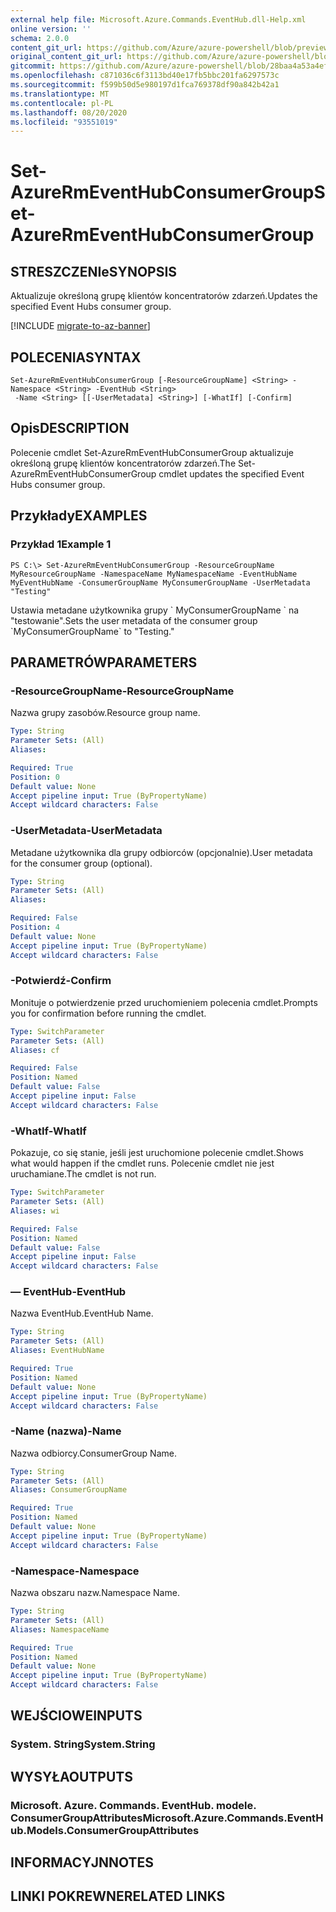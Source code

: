 ```yaml
---
external help file: Microsoft.Azure.Commands.EventHub.dll-Help.xml
online version: ''
schema: 2.0.0
content_git_url: https://github.com/Azure/azure-powershell/blob/preview/src/ResourceManager/EventHub/Commands.EventHub/help/Set-AzureRmEventHubConsumerGroup.md
original_content_git_url: https://github.com/Azure/azure-powershell/blob/preview/src/ResourceManager/EventHub/Commands.EventHub/help/Set-AzureRmEventHubConsumerGroup.md
gitcommit: https://github.com/Azure/azure-powershell/blob/28baa4a53a4efceb1197c032a8db08e199f0858d
ms.openlocfilehash: c871036c6f3113bd40e17fb5bbc201fa6297573c
ms.sourcegitcommit: f599b50d5e980197d1fca769378df90a842b42a1
ms.translationtype: MT
ms.contentlocale: pl-PL
ms.lasthandoff: 08/20/2020
ms.locfileid: "93551019"
---
```

# <span data-ttu-id="d28a9-101">Set-AzureRmEventHubConsumerGroup</span><span class="sxs-lookup"><span data-stu-id="d28a9-101">Set-AzureRmEventHubConsumerGroup</span></span>

## <span data-ttu-id="d28a9-102">STRESZCZENIe</span><span class="sxs-lookup"><span data-stu-id="d28a9-102">SYNOPSIS</span></span>
<span data-ttu-id="d28a9-103">Aktualizuje określoną grupę klientów koncentratorów zdarzeń.</span><span class="sxs-lookup"><span data-stu-id="d28a9-103">Updates the specified Event Hubs consumer group.</span></span>

[!INCLUDE [migrate-to-az-banner](../../includes/migrate-to-az-banner.md)]

## <span data-ttu-id="d28a9-104">POLECENIA</span><span class="sxs-lookup"><span data-stu-id="d28a9-104">SYNTAX</span></span>

```
Set-AzureRmEventHubConsumerGroup [-ResourceGroupName] <String> -Namespace <String> -EventHub <String>
 -Name <String> [[-UserMetadata] <String>] [-WhatIf] [-Confirm]
```

## <span data-ttu-id="d28a9-105">Opis</span><span class="sxs-lookup"><span data-stu-id="d28a9-105">DESCRIPTION</span></span>
<span data-ttu-id="d28a9-106">Polecenie cmdlet Set-AzureRmEventHubConsumerGroup aktualizuje określoną grupę klientów koncentratorów zdarzeń.</span><span class="sxs-lookup"><span data-stu-id="d28a9-106">The Set-AzureRmEventHubConsumerGroup cmdlet updates the specified Event Hubs consumer group.</span></span>

## <span data-ttu-id="d28a9-107">Przykłady</span><span class="sxs-lookup"><span data-stu-id="d28a9-107">EXAMPLES</span></span>

### <span data-ttu-id="d28a9-108">Przykład 1</span><span class="sxs-lookup"><span data-stu-id="d28a9-108">Example 1</span></span>
```
PS C:\> Set-AzureRmEventHubConsumerGroup -ResourceGroupName MyResourceGroupName -NamespaceName MyNamespaceName -EventHubName MyEventHubName -ConsumerGroupName MyConsumerGroupName -UserMetadata "Testing"
```

<span data-ttu-id="d28a9-109">Ustawia metadane użytkownika grupy \` MyConsumerGroupName \` na "testowanie".</span><span class="sxs-lookup"><span data-stu-id="d28a9-109">Sets the user metadata of the consumer group \`MyConsumerGroupName\` to "Testing."</span></span>

## <span data-ttu-id="d28a9-110">PARAMETRÓW</span><span class="sxs-lookup"><span data-stu-id="d28a9-110">PARAMETERS</span></span>

### <span data-ttu-id="d28a9-111">-ResourceGroupName</span><span class="sxs-lookup"><span data-stu-id="d28a9-111">-ResourceGroupName</span></span>
<span data-ttu-id="d28a9-112">Nazwa grupy zasobów.</span><span class="sxs-lookup"><span data-stu-id="d28a9-112">Resource group name.</span></span>

```yaml
Type: String
Parameter Sets: (All)
Aliases: 

Required: True
Position: 0
Default value: None
Accept pipeline input: True (ByPropertyName)
Accept wildcard characters: False
```

### <span data-ttu-id="d28a9-113">-UserMetadata</span><span class="sxs-lookup"><span data-stu-id="d28a9-113">-UserMetadata</span></span>
<span data-ttu-id="d28a9-114">Metadane użytkownika dla grupy odbiorców (opcjonalnie).</span><span class="sxs-lookup"><span data-stu-id="d28a9-114">User metadata for the consumer group (optional).</span></span>

```yaml
Type: String
Parameter Sets: (All)
Aliases: 

Required: False
Position: 4
Default value: None
Accept pipeline input: True (ByPropertyName)
Accept wildcard characters: False
```

### <span data-ttu-id="d28a9-115">-Potwierdź</span><span class="sxs-lookup"><span data-stu-id="d28a9-115">-Confirm</span></span>
<span data-ttu-id="d28a9-116">Monituje o potwierdzenie przed uruchomieniem polecenia cmdlet.</span><span class="sxs-lookup"><span data-stu-id="d28a9-116">Prompts you for confirmation before running the cmdlet.</span></span>

```yaml
Type: SwitchParameter
Parameter Sets: (All)
Aliases: cf

Required: False
Position: Named
Default value: False
Accept pipeline input: False
Accept wildcard characters: False
```

### <span data-ttu-id="d28a9-117">-WhatIf</span><span class="sxs-lookup"><span data-stu-id="d28a9-117">-WhatIf</span></span>
<span data-ttu-id="d28a9-118">Pokazuje, co się stanie, jeśli jest uruchomione polecenie cmdlet.</span><span class="sxs-lookup"><span data-stu-id="d28a9-118">Shows what would happen if the cmdlet runs.</span></span>
<span data-ttu-id="d28a9-119">Polecenie cmdlet nie jest uruchamiane.</span><span class="sxs-lookup"><span data-stu-id="d28a9-119">The cmdlet is not run.</span></span>

```yaml
Type: SwitchParameter
Parameter Sets: (All)
Aliases: wi

Required: False
Position: Named
Default value: False
Accept pipeline input: False
Accept wildcard characters: False
```

### <span data-ttu-id="d28a9-120">— EventHub</span><span class="sxs-lookup"><span data-stu-id="d28a9-120">-EventHub</span></span>
<span data-ttu-id="d28a9-121">Nazwa EventHub.</span><span class="sxs-lookup"><span data-stu-id="d28a9-121">EventHub Name.</span></span>

```yaml
Type: String
Parameter Sets: (All)
Aliases: EventHubName

Required: True
Position: Named
Default value: None
Accept pipeline input: True (ByPropertyName)
Accept wildcard characters: False
```

### <span data-ttu-id="d28a9-122">-Name (nazwa)</span><span class="sxs-lookup"><span data-stu-id="d28a9-122">-Name</span></span>
<span data-ttu-id="d28a9-123">Nazwa odbiorcy.</span><span class="sxs-lookup"><span data-stu-id="d28a9-123">ConsumerGroup Name.</span></span>

```yaml
Type: String
Parameter Sets: (All)
Aliases: ConsumerGroupName

Required: True
Position: Named
Default value: None
Accept pipeline input: True (ByPropertyName)
Accept wildcard characters: False
```

### <span data-ttu-id="d28a9-124">-Namespace</span><span class="sxs-lookup"><span data-stu-id="d28a9-124">-Namespace</span></span>
<span data-ttu-id="d28a9-125">Nazwa obszaru nazw.</span><span class="sxs-lookup"><span data-stu-id="d28a9-125">Namespace Name.</span></span>

```yaml
Type: String
Parameter Sets: (All)
Aliases: NamespaceName

Required: True
Position: Named
Default value: None
Accept pipeline input: True (ByPropertyName)
Accept wildcard characters: False
```

## <span data-ttu-id="d28a9-126">WEJŚCIOWE</span><span class="sxs-lookup"><span data-stu-id="d28a9-126">INPUTS</span></span>

### <span data-ttu-id="d28a9-127">System. String</span><span class="sxs-lookup"><span data-stu-id="d28a9-127">System.String</span></span>

## <span data-ttu-id="d28a9-128">WYSYŁA</span><span class="sxs-lookup"><span data-stu-id="d28a9-128">OUTPUTS</span></span>

### <span data-ttu-id="d28a9-129">Microsoft. Azure. Commands. EventHub. modele. ConsumerGroupAttributes</span><span class="sxs-lookup"><span data-stu-id="d28a9-129">Microsoft.Azure.Commands.EventHub.Models.ConsumerGroupAttributes</span></span>

## <span data-ttu-id="d28a9-130">INFORMACYJN</span><span class="sxs-lookup"><span data-stu-id="d28a9-130">NOTES</span></span>

## <span data-ttu-id="d28a9-131">LINKI POKREWNE</span><span class="sxs-lookup"><span data-stu-id="d28a9-131">RELATED LINKS</span></span>

